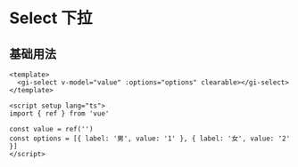 # Select 下拉

## 基础用法

<script setup>
import Demo1 from './demo1.vue'
</script>

<Demo1></Demo1>

```vue
<template>
  <gi-select v-model="value" :options="options" clearable></gi-select>
</template>

<script setup lang="ts">
import { ref } from 'vue'

const value = ref('')
const options = [{ label: '男', value: '1' }, { label: '女', value: '2' }]
</script>
```
